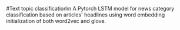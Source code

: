#Text topic classification\n A Pytorch LSTM model for news category classification based on articles' headlines using word embedding initialization of both word2vec and glove.
